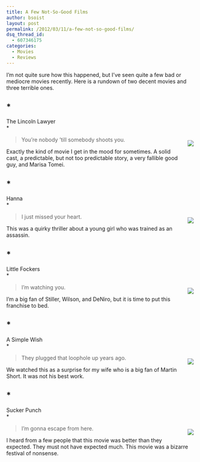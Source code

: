 ```yaml
---
title: A Few Not-So-Good Films
author: bsoist
layout: post
permalink: /2012/03/11/a-few-not-so-good-films/
dsq_thread_id:
  - 607346175
categories:
  - Movies
  - Reviews
---
```

I&#8217;m not quite sure how this happened, but I&#8217;ve seen quite a few bad or mediocre movies recently. Here is a rundown of two decent movies and three terrible ones.

## *  
The Lincoln Lawyer  
*

<div style="float:right;padding:10px;">
  <a href="http://www.amazon.com/gp/product/B0054SMID0/ref=as_li_ss_il?ie=UTF8&#038;tag=weifyoasme-20&#038;linkCode=as2&#038;camp=1789&#038;creative=390957&#038;creativeASIN=B0054SMID0"><img border="0" src="http://ws.assoc-amazon.com/widgets/q?_encoding=UTF8&#038;Format=_SL110_&#038;ASIN=B0054SMID0&#038;MarketPlace=US&#038;ID=AsinImage&#038;WS=1&#038;tag=weifyoasme-20&#038;ServiceVersion=20070822" /></a><img src="http://www.assoc-amazon.com/e/ir?t=weifyoasme-20&#038;l=as2&#038;o=1&#038;a=B0054SMID0" width="1" height="1" border="0" alt="" style="border:none !important; margin:0px !important;" /></p>
</div>

> You&#8217;re nobody &#8217;till somebody shoots you. 

Exactly the kind of movie I get in the mood for sometimes. A solid cast, a predictable, but not too predictable story, a very fallible good guy, and Marisa Tomei. 

## *  
Hanna  
*

<div style="float:right;padding:10px;">
  <a href="http://www.amazon.com/gp/product/B005KAH7QU/ref=as_li_ss_il?ie=UTF8&#038;tag=weifyoasme-20&#038;linkCode=as2&#038;camp=1789&#038;creative=390957&#038;creativeASIN=B005KAH7QU"><img border="0" src="http://ws.assoc-amazon.com/widgets/q?_encoding=UTF8&#038;Format=_SL110_&#038;ASIN=B005KAH7QU&#038;MarketPlace=US&#038;ID=AsinImage&#038;WS=1&#038;tag=weifyoasme-20&#038;ServiceVersion=20070822" /></a><img src="http://www.assoc-amazon.com/e/ir?t=weifyoasme-20&#038;l=as2&#038;o=1&#038;a=B005KAH7QU" width="1" height="1" border="0" alt="" style="border:none !important; margin:0px !important;" /></p>
</div>

> I just missed your heart. 

This was a quirky thriller about a young girl who was trained as an assassin. 

## *  
Little Fockers  
*

<div style="float:right;padding:10px;">
  <a href="http://www.amazon.com/gp/product/B004QUGDTM/ref=as_li_ss_il?ie=UTF8&#038;tag=weifyoasme-20&#038;linkCode=as2&#038;camp=1789&#038;creative=390957&#038;creativeASIN=B004QUGDTM"><img border="0" src="http://ws.assoc-amazon.com/widgets/q?_encoding=UTF8&#038;Format=_SL110_&#038;ASIN=B004QUGDTM&#038;MarketPlace=US&#038;ID=AsinImage&#038;WS=1&#038;tag=weifyoasme-20&#038;ServiceVersion=20070822" /></a><img src="http://www.assoc-amazon.com/e/ir?t=weifyoasme-20&#038;l=as2&#038;o=1&#038;a=B004QUGDTM" width="1" height="1" border="0" alt="" style="border:none !important; margin:0px !important;" />
</div>

> I&#8217;m watching you. 

I&#8217;m a big fan of Stiller, Wilson, and DeNiro, but it is time to put this franchise to bed. 

## *  
A Simple Wish  
*

<div style="float:right;padding:10px;">
  <a href="http://www.amazon.com/gp/product/B0041FY8OO/ref=as_li_ss_il?ie=UTF8&#038;tag=weifyoasme-20&#038;linkCode=as2&#038;camp=1789&#038;creative=390957&#038;creativeASIN=B0041FY8OO"><img border="0" src="http://ws.assoc-amazon.com/widgets/q?_encoding=UTF8&#038;Format=_SL110_&#038;ASIN=B0041FY8OO&#038;MarketPlace=US&#038;ID=AsinImage&#038;WS=1&#038;tag=weifyoasme-20&#038;ServiceVersion=20070822" /></a><img src="http://www.assoc-amazon.com/e/ir?t=weifyoasme-20&#038;l=as2&#038;o=1&#038;a=B0041FY8OO" width="1" height="1" border="0" alt="" style="border:none !important; margin:0px !important;" />
</div>

> They plugged that loophole up years ago. 

We watched this as a surprise for my wife who is a big fan of Martin Short. It was not his best work. 

## *  
Sucker Punch  
*

<div style="float:right;padding:10px;">
  <a href="http://www.amazon.com/gp/product/B0051OZ564/ref=as_li_ss_il?ie=UTF8&#038;tag=weifyoasme-20&#038;linkCode=as2&#038;camp=1789&#038;creative=390957&#038;creativeASIN=B0051OZ564"><img border="0" src="http://ws.assoc-amazon.com/widgets/q?_encoding=UTF8&#038;Format=_SL110_&#038;ASIN=B0051OZ564&#038;MarketPlace=US&#038;ID=AsinImage&#038;WS=1&#038;tag=weifyoasme-20&#038;ServiceVersion=20070822" /></a><img src="http://www.assoc-amazon.com/e/ir?t=weifyoasme-20&#038;l=as2&#038;o=1&#038;a=B0051OZ564" width="1" height="1" border="0" alt="" style="border:none !important; margin:0px !important;" />
</div>

> I&#8217;m gonna escape from here. 

I heard from a few people that this movie was better than they expected. They must not have expected much. This movie was a bizarre festival of nonsense.